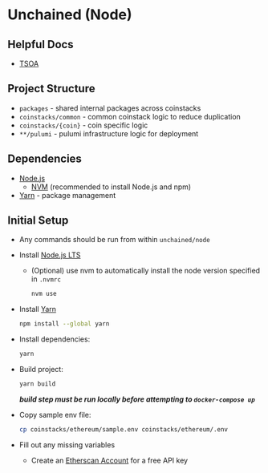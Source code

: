 # Unchained (Node)

## Helpful Docs

- [TSOA](https://tsoa-community.github.io/docs/)

## Project Structure

- `packages` - shared internal packages across coinstacks
- `coinstacks/common` - common coinstack logic to reduce duplication
- `coinstacks/{coin}` - coin specific logic
- `**/pulumi` - pulumi infrastructure logic for deployment

## Dependencies

- [Node.js](https://nodejs.org/en/)
  - [NVM](https://github.com/nvm-sh/nvm#installing-and-updating) \(recommended to install Node.js and npm\)
- [Yarn](https://classic.yarnpkg.com/en/docs/install) - package management

## Initial Setup

- Any commands should be run from within `unchained/node`

- Install [Node.js LTS](https://nodejs.org/en/)

  - (Optional) use nvm to automatically install the node version specified in `.nvmrc`

    ```sh
    nvm use
    ```

- Install [Yarn](https://classic.yarnpkg.com/en/docs/install)

  ```sh
  npm install --global yarn
  ```

- Install dependencies:

  ```sh
  yarn
  ```

- Build project:

  ```sh
  yarn build
  ```

  **_build step must be run locally before attempting to `docker-compose up`_**

- Copy sample env file:

  ```sh
  cp coinstacks/ethereum/sample.env coinstacks/ethereum/.env
  ```

- Fill out any missing variables
  - Create an [Etherscan Account](https://etherscan.io/apis) for a free API key
